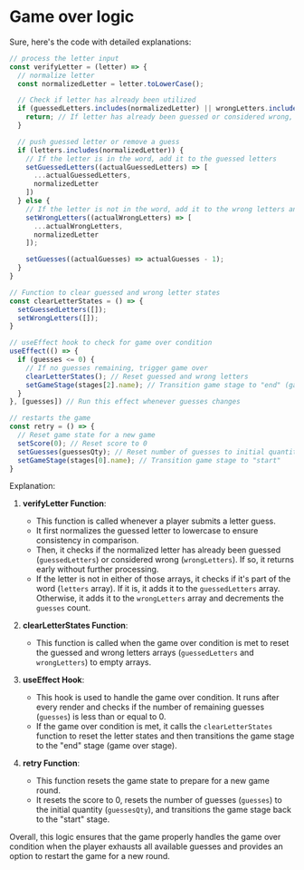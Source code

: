 # Game over logic

Sure, here's the code with detailed explanations:

```javascript
// process the letter input
const verifyLetter = (letter) => {
  // normalize letter
  const normalizedLetter = letter.toLowerCase();

  // Check if letter has already been utilized
  if (guessedLetters.includes(normalizedLetter) || wrongLetters.includes(normalizedLetter)) {
    return; // If letter has already been guessed or considered wrong, return early
  }

  // push guessed letter or remove a guess
  if (letters.includes(normalizedLetter)) {
    // If the letter is in the word, add it to the guessed letters
    setGuessedLetters((actualGuessedLetters) => [
      ...actualGuessedLetters,
      normalizedLetter
    ])
  } else {
    // If the letter is not in the word, add it to the wrong letters and decrement the guesses
    setWrongLetters((actualWrongLetters) => [
      ...actualWrongLetters,
      normalizedLetter
    ]);

    setGuesses((actualGuesses) => actualGuesses - 1);
  }
}

// Function to clear guessed and wrong letter states
const clearLetterStates = () => {
  setGuessedLetters([]);
  setWrongLetters([]);
}

// useEffect hook to check for game over condition
useEffect(() => {
  if (guesses <= 0) {
    // If no guesses remaining, trigger game over
    clearLetterStates(); // Reset guessed and wrong letters
    setGameStage(stages[2].name); // Transition game stage to "end" (game over)
  }
}, [guesses]) // Run this effect whenever guesses changes

// restarts the game
const retry = () => {
  // Reset game state for a new game
  setScore(0); // Reset score to 0
  setGuesses(guessesQty); // Reset number of guesses to initial quantity
  setGameStage(stages[0].name); // Transition game stage to "start"
}
```

Explanation:


1. **verifyLetter Function**:
   - This function is called whenever a player submits a letter guess.
   - It first normalizes the guessed letter to lowercase to ensure consistency in comparison.
   - Then, it checks if the normalized letter has already been guessed (`guessedLetters`) or considered wrong (`wrongLetters`). If so, it returns early without further processing.
   - If the letter is not in either of those arrays, it checks if it's part of the word (`letters` array). If it is, it adds it to the `guessedLetters` array. Otherwise, it adds it to the `wrongLetters` array and decrements the `guesses` count.

2. **clearLetterStates Function**:
   - This function is called when the game over condition is met to reset the guessed and wrong letters arrays (`guessedLetters` and `wrongLetters`) to empty arrays.

3. **useEffect Hook**:
   - This hook is used to handle the game over condition. It runs after every render and checks if the number of remaining guesses (`guesses`) is less than or equal to 0.
   - If the game over condition is met, it calls the `clearLetterStates` function to reset the letter states and then transitions the game stage to the "end" stage (game over stage).

4. **retry Function**:
   - This function resets the game state to prepare for a new game round.
   - It resets the score to 0, resets the number of guesses (`guesses`) to the initial quantity (`guessesQty`), and transitions the game stage back to the "start" stage.

Overall, this logic ensures that the game properly handles the game over condition when the player exhausts all available guesses and provides an option to restart the game for a new round.